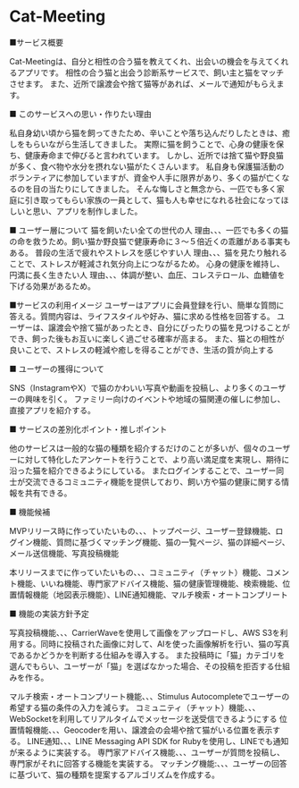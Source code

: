 # Cat-Meeting
■サービス概要

Cat-Meetingは、自分と相性の合う猫を教えてくれ、出会いの機会を与えてくれるアプリです。
相性の合う猫と出会う診断系サービスで、飼い主と猫をマッチさせます。
また、近所で譲渡会や捨て猫等があれば、メールで通知がもらえます。

■ このサービスへの思い・作りたい理由

私自身幼い頃から猫を飼ってきたため、辛いことや落ち込んだりしたときは、癒しをもらいながら生活してきました。
実際に猫を飼うことで、心身の健康を保ち、健康寿命まで伸びると言われています。
しかし、近所では捨て猫や野良猫が多く、食べ物や水分を摂れない猫がたくさんいます。
私自身も保護猫活動のボランティアに参加していますが、資金や人手に限界があり、多くの猫が亡くなるのを目の当たりにしてきました。
そんな悔しさと無念から、一匹でも多く家庭に引き取ってもらい家族の一員として、猫も人も幸せになれる社会になってほしいと思い、アプリを制作しました。

■ ユーザー層について
猫を飼いたい全ての世代の人
理由、、、一匹でも多くの猫の命を救うため。飼い猫か野良猫で健康寿命に３〜５倍近くの乖離がある事実もある。
普段の生活で疲れやストレスを感じやすい人
理由、、、猫を見たり触れることで、ストレスが軽減され気分向上につながるため。
心身の健康を維持し、円満に長く生きたい人
理由、、、体調が整い、血圧、コレステロール、血糖値を下げる効果があるため。


■サービスの利用イメージ
ユーザーはアプリに会員登録を行い、簡単な質問に答える。質問内容は、ライフスタイルや好み、猫に求める性格を回答する。
ユーザーは、譲渡会や捨て猫があったとき、自分にぴったりの猫を見つけることができ、飼った後もお互いに楽しく過ごせる確率が高まる。
また、猫との相性が良いことで、ストレスの軽減や癒しを得ることができ、生活の質が向上する

■ ユーザーの獲得について

SNS（InstagramやX）で猫のかわいい写真や動画を投稿し、より多くのユーザーの興味を引く。
ファミリー向けのイベントや地域の猫関連の催しに参加し、直接アプリを紹介する。

■ サービスの差別化ポイント・推しポイント

他のサービスは一般的な猫の種類を紹介するだけのことが多いが、個々のユーザーに対して特化したアンケートを行うことで、より高い満足度を実現し、期待に沿った猫を紹介できるようにしている。
またログインすることで、ユーザー同士が交流できるコミュニティ機能を提供しており、飼い方や猫の健康に関する情報を共有できる。

■ 機能候補

MVPリリース時に作っていたいもの、、、トップページ、ユーザー登録機能、ログイン機能、質問に基づくマッチング機能、猫の一覧ページ、猫の詳細ページ、メール送信機能、写真投稿機能

本リリースまでに作っていたいもの、、、コミュニティ（チャット）機能、コメント機能、いいね機能、専門家アドバイス機能、猫の健康管理機能、検索機能、位置情報機能（地図表示機能）、LINE通知機能、マルチ検索・オートコンプリート


■ 機能の実装方針予定

写真投稿機能、、、CarrierWaveを使用して画像をアップロードし、AWS S3を利用する。同時に投稿された画像に対して、AIを使った画像解析を行い、猫の写真であるかどうかを判断する仕組みを導入する。
また投稿時に「猫」カテゴリを選んでもらい、ユーザーが「猫」を選ばなかった場合、その投稿を拒否する仕組みを作る。

マルチ検索・オートコンプリート機能、、、Stimulus Autocompleteでユーザーの希望する猫の条件の入力を減らす。
コミュニティ（チャット）機能、、、WebSocketを利用してリアルタイムでメッセージを送受信できるようにする
位置情報機能、、、Geocoderを用い、譲渡会の会場や捨て猫がいる位置を表示する。
LINE通知、、、LINE Messaging API SDK for Rubyを使用し、LINEでも通知が来るように実装する。
専門家アドバイス機能、、、ユーザーが質問を投稿し、専門家がそれに回答する機能を実装する。
マッチング機能:、、、ユーザーの回答に基づいて、猫の種類を提案するアルゴリズムを作成する。